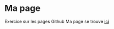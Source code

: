 # Ma page 

Exercice sur les pages Github 
Ma page se trouve  [ici ]( https://marween.github.io) 


